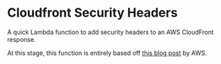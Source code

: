 # Cloudfront Security Headers

A quick Lambda function to add security headers to an AWS CloudFront response.

At this stage, this function is entirely based off [this blog post](https://aws.amazon.com/blogs/networking-and-content-delivery/adding-http-security-headers-using-lambdaedge-and-amazon-cloudfront/) by AWS.
